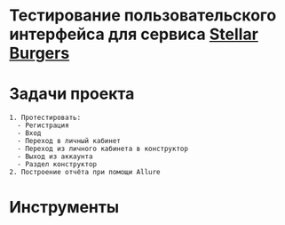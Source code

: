 # Тестирование пользовательского интерфейса для сервиса [Stellar Burgers](https://stellarburgers.nomoreparties.site/)
  # Задачи проекта
    1. Протестировать:
      - Регистрация
      - Вход
      - Переход в личный кабинет
      - Переход из личного кабинета в конструктор
      - Выход из аккаунта
      - Раздел конструктор
    2. Построение отчёта при помощи Allure
  # Инструменты

